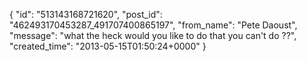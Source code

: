  {
   "id": "513143168721620",
   "post_id": "462493170453287_491707400865197",
   "from_name": "Pete Daoust",
   "message": "what the heck would you like to do that you can't do ??",
   "created_time": "2013-05-15T01:50:24+0000"
 }
